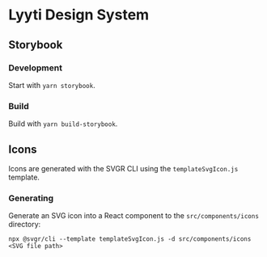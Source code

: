 # Lyyti Design System

## Storybook
### Development
Start with `yarn storybook`.
### Build
Build with `yarn build-storybook`.

## Icons
Icons are generated with the SVGR CLI using the `templateSvgIcon.js` template.
### Generating
Generate an SVG icon into a React component to the `src/components/icons` directory:

`npx @svgr/cli --template templateSvgIcon.js -d src/components/icons <SVG file path>`
